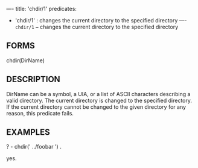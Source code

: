 —-
title: 'chdir/1'
predicates:
 - 'chdir/1' : changes the current directory to the specified directory
—-
`chdir/1` `—` changes the current directory to the specified directory


## FORMS

chdir(DirName)


## DESCRIPTION

DirName can be a symbol, a UIA, or a list of ASCII characters describing a valid directory. The current directory is changed to the specified directory. If the current directory cannot be changed to the given directory for any reason, this predicate fails.


## EXAMPLES

? - chdir(' ../foobar ') .


yes.

